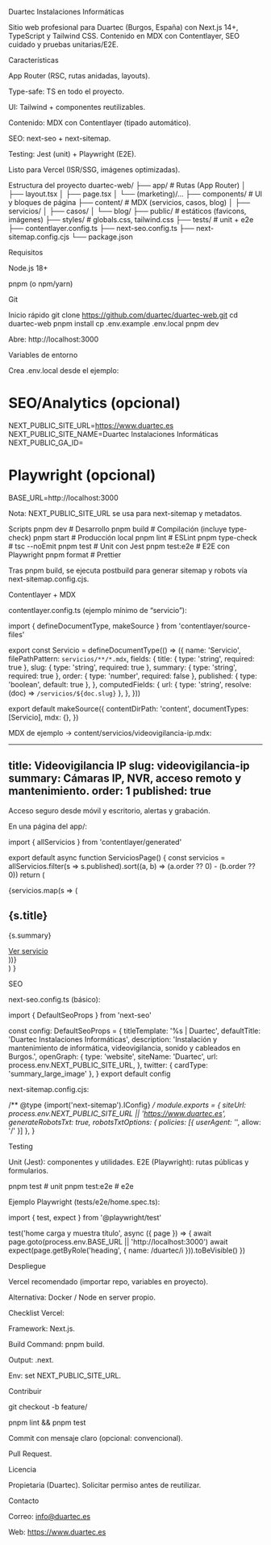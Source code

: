 Duartec Instalaciones Informáticas

Sitio web profesional para Duartec (Burgos, España) con Next.js 14+, TypeScript y Tailwind CSS. Contenido en MDX con Contentlayer, SEO cuidado y pruebas unitarias/E2E.

Características

App Router (RSC, rutas anidadas, layouts).

Type-safe: TS en todo el proyecto.

UI: Tailwind + componentes reutilizables.

Contenido: MDX con Contentlayer (tipado automático).

SEO: next-seo + next-sitemap.

Testing: Jest (unit) + Playwright (E2E).

Listo para Vercel (ISR/SSG, imágenes optimizadas).

Estructura del proyecto
duartec-web/
├── app/                  # Rutas (App Router)
│   ├── layout.tsx
│   ├── page.tsx
│   └── (marketing)/...
├── components/           # UI y bloques de página
├── content/              # MDX (servicios, casos, blog)
│   ├── servicios/
│   ├── casos/
│   └── blog/
├── public/               # estáticos (favicons, imágenes)
├── styles/               # globals.css, tailwind.css
├── tests/                # unit + e2e
├── contentlayer.config.ts
├── next-seo.config.ts
├── next-sitemap.config.cjs
└── package.json

Requisitos

Node.js 18+

pnpm (o npm/yarn)

Git

Inicio rápido
git clone https://github.com/duartec/duartec-web.git
cd duartec-web
pnpm install
cp .env.example .env.local
pnpm dev


Abre: http://localhost:3000

Variables de entorno

Crea .env.local desde el ejemplo:

# SEO/Analytics (opcional)
NEXT_PUBLIC_SITE_URL=https://www.duartec.es
NEXT_PUBLIC_SITE_NAME=Duartec Instalaciones Informáticas
NEXT_PUBLIC_GA_ID=

# Playwright (opcional)
BASE_URL=http://localhost:3000


Nota: NEXT_PUBLIC_SITE_URL se usa para next-sitemap y metadatos.

Scripts
pnpm dev           # Desarrollo
pnpm build         # Compilación (incluye type-check)
pnpm start         # Producción local
pnpm lint          # ESLint
pnpm type-check    # tsc --noEmit
pnpm test          # Unit con Jest
pnpm test:e2e      # E2E con Playwright
pnpm format        # Prettier


Tras pnpm build, se ejecuta postbuild para generar sitemap y robots vía next-sitemap.config.cjs.

Contentlayer + MDX

contentlayer.config.ts (ejemplo mínimo de “servicio”):

import { defineDocumentType, makeSource } from 'contentlayer/source-files'

export const Servicio = defineDocumentType(() => ({
  name: 'Servicio',
  filePathPattern: `servicios/**/*.mdx`,
  fields: {
    title: { type: 'string', required: true },
    slug: { type: 'string', required: true },
    summary: { type: 'string', required: true },
    order: { type: 'number', required: false },
    published: { type: 'boolean', default: true },
  },
  computedFields: {
    url: { type: 'string', resolve: (doc) => `/servicios/${doc.slug}` },
  },
}))

export default makeSource({
  contentDirPath: 'content',
  documentTypes: [Servicio],
  mdx: {},
})


MDX de ejemplo → content/servicios/videovigilancia-ip.mdx:

---
title: Videovigilancia IP
slug: videovigilancia-ip
summary: Cámaras IP, NVR, acceso remoto y mantenimiento.
order: 1
published: true
---

<Feature title="Monitorización remota">
  Acceso seguro desde móvil y escritorio, alertas y grabación.
</Feature>


En una página del app/:

import { allServicios } from 'contentlayer/generated'

export default async function ServiciosPage() {
  const servicios = allServicios.filter(s => s.published).sort((a, b) => (a.order ?? 0) - (b.order ?? 0))
  return (
    <section className="grid gap-6 md:grid-cols-2">
      {servicios.map(s => (
        <article key={s.slug} className="p-6 rounded-2xl border">
          <h2 className="text-xl font-semibold">{s.title}</h2>
          <p className="text-sm opacity-80">{s.summary}</p>
          <a className="mt-3 inline-block underline" href={s.url}>Ver servicio</a>
        </article>
      ))}
    </section>
  )
}

SEO

next-seo.config.ts (básico):

import { DefaultSeoProps } from 'next-seo'

const config: DefaultSeoProps = {
  titleTemplate: '%s | Duartec',
  defaultTitle: 'Duartec Instalaciones Informáticas',
  description: 'Instalación y mantenimiento de informática, videovigilancia, sonido y cableados en Burgos.',
  openGraph: {
    type: 'website',
    siteName: 'Duartec',
    url: process.env.NEXT_PUBLIC_SITE_URL,
  },
  twitter: { cardType: 'summary_large_image' },
}
export default config


next-sitemap.config.cjs:

/** @type {import('next-sitemap').IConfig} */
module.exports = {
  siteUrl: process.env.NEXT_PUBLIC_SITE_URL || 'https://www.duartec.es',
  generateRobotsTxt: true,
  robotsTxtOptions: { policies: [{ userAgent: '*', allow: '/' }] },
}

Testing

Unit (Jest): componentes y utilidades.
E2E (Playwright): rutas públicas y formularios.

pnpm test       # unit
pnpm test:e2e   # e2e


Ejemplo Playwright (tests/e2e/home.spec.ts):

import { test, expect } from '@playwright/test'

test('home carga y muestra título', async ({ page }) => {
  await page.goto(process.env.BASE_URL || 'http://localhost:3000')
  await expect(page.getByRole('heading', { name: /duartec/i })).toBeVisible()
})

Despliegue

Vercel recomendado (importar repo, variables en proyecto).

Alternativa: Docker / Node en server propio.

Checklist Vercel:

Framework: Next.js.

Build Command: pnpm build.

Output: .next.

Env: set NEXT_PUBLIC_SITE_URL.

Contribuir

git checkout -b feature/<nombre>

pnpm lint && pnpm test

Commit con mensaje claro (opcional: convencional).

Pull Request.

Licencia

Propietaria (Duartec). Solicitar permiso antes de reutilizar.

Contacto

Correo: info@duartec.es

Web: https://www.duartec.es